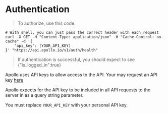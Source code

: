 
# Authentication

> To authorize, use this code:

```shell
# With shell, you can just pass the correct header with each request
curl -X GET -H "Content-Type: application/json" -H "Cache-Control: no-cache" -d '{
    "api_key": [YOUR_API_KEY]
}' "https://api.apollo.io/v1/auth/health"
```

> If authentication is successful, you should expect to see {"is_logged_in":true}

Apollo uses API keys to allow access to the API. Your may request an API key [here](https://www.apollo.io/app/#/settings/integrations/api)

Apollo expects for the API key to be included in all API requests to the server in as a query string parameter. 

<aside class="notice">
You must replace <code>YOUR_API_KEY</code> with your personal API key.
</aside>
